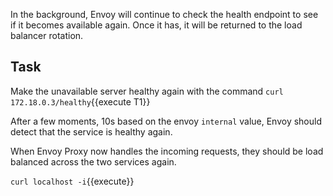In the background, Envoy will continue to check the health endpoint to see if it becomes available again. Once it has, it will be returned to the load balancer rotation.

## Task

Make the unavailable server healthy again with the command `curl 172.18.0.3/healthy`{{execute T1}}

After a few moments, 10s based on the envoy `internal` value, Envoy should detect that the service is healthy again.

When Envoy Proxy now handles the incoming requests, they should be load balanced across the two services again.

`curl localhost -i`{{execute}}
